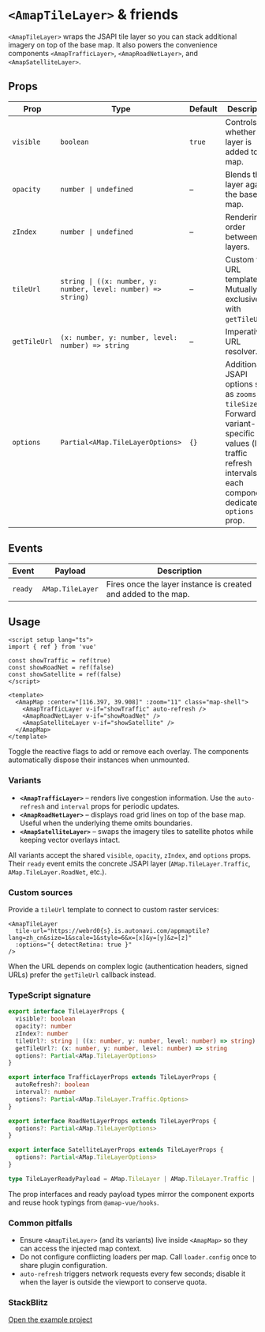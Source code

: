 # `<AmapTileLayer>` & friends

`<AmapTileLayer>` wraps the JSAPI tile layer so you can stack additional imagery on top of the base map. It also powers the convenience components `<AmapTrafficLayer>`, `<AmapRoadNetLayer>`, and `<AmapSatelliteLayer>`.

## Props

| Prop | Type | Default | Description |
| --- | --- | --- | --- |
| `visible` | `boolean` | `true` | Controls whether the layer is added to the map. |
| `opacity` | `number \| undefined` | – | Blends the layer against the base map. |
| `zIndex` | `number \| undefined` | – | Rendering order between layers. |
| `tileUrl` | `string \| ((x: number, y: number, level: number) => string)` | – | Custom tile URL template. Mutually exclusive with `getTileUrl`. |
| `getTileUrl` | `(x: number, y: number, level: number) => string` | – | Imperative URL resolver. |
| `options` | `Partial<AMap.TileLayerOptions>` | `{}` | Additional JSAPI options such as `zooms` or `tileSize`. Forward variant-specific values (like traffic refresh intervals) via each component's dedicated `options` prop. |

## Events

| Event | Payload | Description |
| --- | --- | --- |
| `ready` | `AMap.TileLayer` | Fires once the layer instance is created and added to the map. |

## Usage

```vue
<script setup lang="ts">
import { ref } from 'vue'

const showTraffic = ref(true)
const showRoadNet = ref(false)
const showSatellite = ref(false)
</script>

<template>
  <AmapMap :center="[116.397, 39.908]" :zoom="11" class="map-shell">
    <AmapTrafficLayer v-if="showTraffic" auto-refresh />
    <AmapRoadNetLayer v-if="showRoadNet" />
    <AmapSatelliteLayer v-if="showSatellite" />
  </AmapMap>
</template>
```

Toggle the reactive flags to add or remove each overlay. The components automatically dispose their instances when unmounted.

<ClientOnly>
  <TileLayerDemo />
</ClientOnly>

<script setup lang="ts">
import TileLayerDemo from '../examples/TileLayerDemo.vue'
</script>

### Variants

- **`<AmapTrafficLayer>`** – renders live congestion information. Use the `auto-refresh` and `interval` props for periodic updates.
- **`<AmapRoadNetLayer>`** – displays road grid lines on top of the base map. Useful when the underlying theme omits boundaries.
- **`<AmapSatelliteLayer>`** – swaps the imagery tiles to satellite photos while keeping vector overlays intact.

All variants accept the shared `visible`, `opacity`, `zIndex`, and `options` props. Their `ready` event emits the concrete JSAPI layer (`AMap.TileLayer.Traffic`, `AMap.TileLayer.RoadNet`, etc.).

### Custom sources

Provide a `tileUrl` template to connect to custom raster services:

```vue
<AmapTileLayer
  tile-url="https://webrd0{s}.is.autonavi.com/appmaptile?lang=zh_cn&size=1&scale=1&style=6&x=[x]&y=[y]&z=[z]"
  :options="{ detectRetina: true }"
/>
```

When the URL depends on complex logic (authentication headers, signed URLs) prefer the `getTileUrl` callback instead.

### TypeScript signature

```ts
export interface TileLayerProps {
  visible?: boolean
  opacity?: number
  zIndex?: number
  tileUrl?: string | ((x: number, y: number, level: number) => string)
  getTileUrl?: (x: number, y: number, level: number) => string
  options?: Partial<AMap.TileLayerOptions>
}

export interface TrafficLayerProps extends TileLayerProps {
  autoRefresh?: boolean
  interval?: number
  options?: Partial<AMap.TileLayer.Traffic.Options>
}

export interface RoadNetLayerProps extends TileLayerProps {
  options?: Partial<AMap.TileLayerOptions>
}

export interface SatelliteLayerProps extends TileLayerProps {
  options?: Partial<AMap.TileLayerOptions>
}

type TileLayerReadyPayload = AMap.TileLayer | AMap.TileLayer.Traffic | AMap.TileLayer.RoadNet | AMap.TileLayer.Satellite
```

The prop interfaces and ready payload types mirror the component exports and reuse hook typings from `@amap-vue/hooks`.

### Common pitfalls

- Ensure `<AmapTileLayer>` (and its variants) live inside `<AmapMap>` so they can access the injected map context.
- Do not configure conflicting loaders per map. Call `loader.config` once to share plugin configuration.
- `auto-refresh` triggers network requests every few seconds; disable it when the layer is outside the viewport to conserve quota.

### StackBlitz

[Open the example project](https://stackblitz.com/github/your-org/amap-vue-kit/tree/main/examples/basic)
